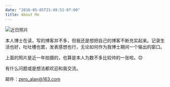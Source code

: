 ```yaml
---
date: "2016-05-05T21:48:51-07:00"
title: About Me
---
```

![近日照片](https://md-picture-1304825263.cos.ap-nanjing.myqcloud.com/2024-img/27DC1FC8-7B27-4FBF-A785-4E5169D3630B_1_105_c.jpeg)

本人博士在读，写的博客并不多，但我还是想把自己的博客不断充实起来。记录生活也好，吐吐槽也罢，发表感想也行，无论如何作为我博士期间一个输出的窗口。

上面的照片是近一年拍摄的，也算是本人为数不多比较帅的一张啦。😊

有什么问题或是想法都欢迎和我交流。

邮件：zero_alan@163.com
